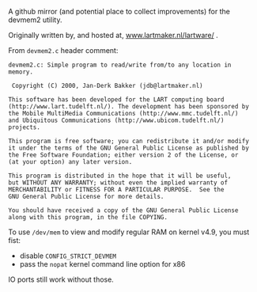 A github mirror (and potential place to collect improvements)
for the devmem2 utility.

Originally written by, and hosted at, www.lartmaker.nl/lartware/ .

From `devmem2.c` header comment:

```
devmem2.c: Simple program to read/write from/to any location in memory.

 Copyright (C) 2000, Jan-Derk Bakker (jdb@lartmaker.nl)

This software has been developed for the LART computing board
(http://www.lart.tudelft.nl/). The development has been sponsored by
the Mobile MultiMedia Communications (http://www.mmc.tudelft.nl/)
and Ubiquitous Communications (http://www.ubicom.tudelft.nl/)
projects.

This program is free software; you can redistribute it and/or modify
it under the terms of the GNU General Public License as published by
the Free Software Foundation; either version 2 of the License, or
(at your option) any later version.

This program is distributed in the hope that it will be useful,
but WITHOUT ANY WARRANTY; without even the implied warranty of
MERCHANTABILITY or FITNESS FOR A PARTICULAR PURPOSE.  See the
GNU General Public License for more details.

You should have received a copy of the GNU General Public License
along with this program, in the file COPYING.
```

To use `/dev/mem` to view and modify regular RAM on kernel v4.9, you must fist:
- disable `CONFIG_STRICT_DEVMEM`
- pass the `nopat` kernel command line option for x86

IO ports still work without those.
